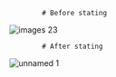             # Before stating


![images 23](https://user-images.githubusercontent.com/94265667/143164905-53b22805-bb9f-4d63-97a2-767e30784ff1.jpeg)


            # After stating
            
            
![unnamed 1](https://user-images.githubusercontent.com/94265667/143164292-b1c3e50b-6240-47fb-b2e9-c861ff0858bb.png)

